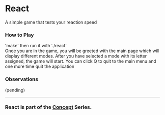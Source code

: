 # React
A simple game that tests your reaction speed

### How to Play
'make' then run it with './react' <br/>
Once you are in the game, you will be greeted with the main page
which will display different modes. After you have selected a mode 
with its letter assigned, the game will start. You can click Q to quit
to the main menu and one more time quit the application

### Observations
(pending)

---
### React is part of the [Concept](https://github.com/azimex/Concept) Series.
